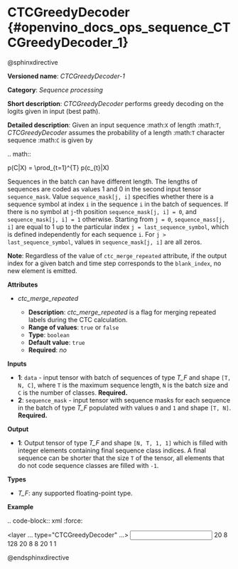 # CTCGreedyDecoder {#openvino_docs_ops_sequence_CTCGreedyDecoder_1}

@sphinxdirective

**Versioned name**: *CTCGreedyDecoder-1*

**Category**: *Sequence processing*

**Short description**: *CTCGreedyDecoder* performs greedy decoding on the logits given in input (best path).

**Detailed description**: Given an input sequence :math:`X` of length :math:`T`, *CTCGreedyDecoder* assumes the probability of a length :math:`T` character sequence :math:`C` is given by

.. math::
   
   p(C|X) = \prod_{t=1}^{T} p(c_{t}|X)

Sequences in the batch can have different length. The lengths of sequences are coded as values 1 and 0 in the second input tensor ``sequence_mask``. Value ``sequence_mask[j, i]`` specifies whether there is a sequence symbol at index ``i`` in the sequence ``i`` in the batch of sequences. If there is no symbol at ``j``-th position ``sequence_mask[j, i] = 0``, and ``sequence_mask[j, i] = 1`` otherwise. Starting from ``j = 0``, ``sequence_mass[j, i]`` are equal to 1 up to the particular index ``j = last_sequence_symbol``, which is defined independently for each sequence ``i``. For ``j > last_sequence_symbol``, values in ``sequence_mask[j, i]`` are all zeros.

**Note**: Regardless of the value of ``ctc_merge_repeated`` attribute, if the output index for a given batch and time step corresponds to the ``blank_index``, no new element is emitted.

**Attributes**

* *ctc_merge_repeated*

  * **Description**: *ctc_merge_repeated* is a flag for merging repeated labels during the CTC calculation.
  * **Range of values**: ``true`` or ``false``
  * **Type**: ``boolean``
  * **Default value**: ``true``
  * **Required**: *no*

**Inputs**

* **1**: ``data`` - input tensor with batch of sequences of type *T_F* and shape ``[T, N, C]``, where ``T`` is the maximum sequence length, ``N`` is the batch size and ``C`` is the number of classes. **Required.**
* **2**: ``sequence_mask`` - input tensor with sequence masks for each sequence in the batch of type *T_F* populated with values ``0`` and ``1`` and shape ``[T, N]``. **Required.**

**Output**

* **1**: Output tensor of type *T_F* and shape ``[N, T, 1, 1]`` which is filled with integer elements containing final sequence class indices. A final sequence can be shorter that the size ``T`` of the tensor, all elements that do not code sequence classes are filled with ``-1``.

**Types**

* *T_F*: any supported floating-point type.

**Example**

.. code-block:: xml
   :force:
   
   <layer ... type="CTCGreedyDecoder" ...>
       <data ctc_merge_repeated="true" />
       <input>
           <port id="0">
               <dim>20</dim>
               <dim>8</dim>
               <dim>128</dim>
          </port>
           <port id="1">
               <dim>20</dim>
               <dim>8</dim>
           </port>
       </input>
       <output>
           <port id="0">
               <dim>8</dim>
               <dim>20</dim>
               <dim>1</dim>
               <dim>1</dim>
          </port>
       </output>
   </layer>

@endsphinxdirective

